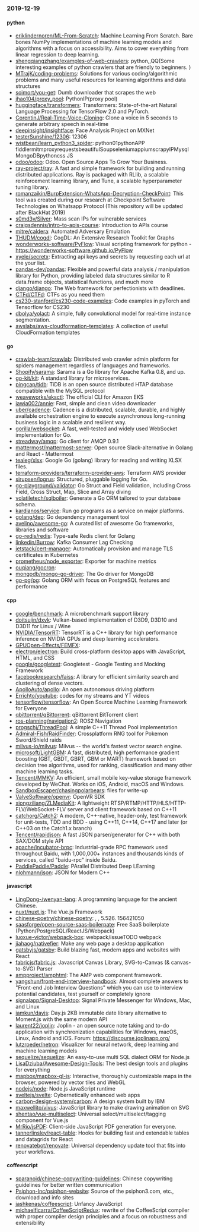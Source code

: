 ### 2019-12-19

#### python
* [eriklindernoren/ML-From-Scratch](https://github.com/eriklindernoren/ML-From-Scratch): Machine Learning From Scratch. Bare bones NumPy implementations of machine learning models and algorithms with a focus on accessibility. Aims to cover everything from linear regression to deep learning.
* [shengqiangzhang/examples-of-web-crawlers](https://github.com/shengqiangzhang/examples-of-web-crawlers): python,,QQ(Some interesting examples of python crawlers that are friendly to beginners. )
* [MTrajK/coding-problems](https://github.com/MTrajK/coding-problems): Solutions for various coding/algorithmic problems and many useful resources for learning algorithms and data structures
* [soimort/you-get](https://github.com/soimort/you-get):  Dumb downloader that scrapes the web
* [jhao104/proxy_pool](https://github.com/jhao104/proxy_pool): PythonIP(proxy pool)
* [huggingface/transformers](https://github.com/huggingface/transformers):  Transformers: State-of-the-art Natural Language Processing for TensorFlow 2.0 and PyTorch.
* [CorentinJ/Real-Time-Voice-Cloning](https://github.com/CorentinJ/Real-Time-Voice-Cloning): Clone a voice in 5 seconds to generate arbitrary speech in real-time
* [deepinsight/insightface](https://github.com/deepinsight/insightface): Face Analysis Project on MXNet
* [testerSunshine/12306](https://github.com/testerSunshine/12306): 12306
* [wistbean/learn_python3_spider](https://github.com/wistbean/learn_python3_spider): python01pythonAPP fiddlermitmproxyrequestsbeautifulSoupseleniumappiumscrapyIPMysqlMongoDBpythoncss JS
* [odoo/odoo](https://github.com/odoo/odoo): Odoo. Open Source Apps To Grow Your Business.
* [ray-project/ray](https://github.com/ray-project/ray): A fast and simple framework for building and running distributed applications. Ray is packaged with RLlib, a scalable reinforcement learning library, and Tune, a scalable hyperparameter tuning library.
* [romanzaikin/BurpExtension-WhatsApp-Decryption-CheckPoint](https://github.com/romanzaikin/BurpExtension-WhatsApp-Decryption-CheckPoint): This tool was created during our research at Checkpoint Software Technologies on Whatsapp Protocol (This repository will be updated after BlackHat 2019)
* [s0md3v/Silver](https://github.com/s0md3v/Silver): Mass scan IPs for vulnerable services
* [craigsdennis/intro-to-apis-course](https://github.com/craigsdennis/intro-to-apis-course): Introduction to APIs course
* [mitre/caldera](https://github.com/mitre/caldera): Automated Adversary Emulation
* [THUDM/cogdl](https://github.com/THUDM/cogdl): CogDL: An Extensive Research Toolkit for Graphs
* [wonderworks-software/PyFlow](https://github.com/wonderworks-software/PyFlow): Visual scripting framework for python - https://wonderworks-software.github.io/PyFlow
* [xyele/secretx](https://github.com/xyele/secretx): Extracting api keys and secrets by requesting each url at the your list.
* [pandas-dev/pandas](https://github.com/pandas-dev/pandas): Flexible and powerful data analysis / manipulation library for Python, providing labeled data structures similar to R data.frame objects, statistical functions, and much more
* [django/django](https://github.com/django/django): The Web framework for perfectionists with deadlines.
* [CTFd/CTFd](https://github.com/CTFd/CTFd): CTFs as you need them
* [cs230-stanford/cs230-code-examples](https://github.com/cs230-stanford/cs230-code-examples): Code examples in pyTorch and Tensorflow for CS230
* [dbolya/yolact](https://github.com/dbolya/yolact): A simple, fully convolutional model for real-time instance segmentation.
* [awslabs/aws-cloudformation-templates](https://github.com/awslabs/aws-cloudformation-templates): A collection of useful CloudFormation templates

#### go
* [crawlab-team/crawlab](https://github.com/crawlab-team/crawlab): Distributed web crawler admin platform for spiders management regardless of languages and frameworks.
* [Shopify/sarama](https://github.com/Shopify/sarama): Sarama is a Go library for Apache Kafka 0.8, and up.
* [go-kit/kit](https://github.com/go-kit/kit): A standard library for microservices.
* [pingcap/tidb](https://github.com/pingcap/tidb): TiDB is an open source distributed HTAP database compatible with the MySQL protocol
* [weaveworks/eksctl](https://github.com/weaveworks/eksctl): The official CLI for Amazon EKS
* [iawia002/annie](https://github.com/iawia002/annie):  Fast, simple and clean video downloader
* [uber/cadence](https://github.com/uber/cadence): Cadence is a distributed, scalable, durable, and highly available orchestration engine to execute asynchronous long-running business logic in a scalable and resilient way.
* [gorilla/websocket](https://github.com/gorilla/websocket): A fast, well-tested and widely used WebSocket implementation for Go.
* [streadway/amqp](https://github.com/streadway/amqp): Go client for AMQP 0.9.1
* [mattermost/mattermost-server](https://github.com/mattermost/mattermost-server): Open source Slack-alternative in Golang and React - Mattermost
* [tealeg/xlsx](https://github.com/tealeg/xlsx): Google Go (golang) library for reading and writing XLSX files.
* [terraform-providers/terraform-provider-aws](https://github.com/terraform-providers/terraform-provider-aws): Terraform AWS provider
* [sirupsen/logrus](https://github.com/sirupsen/logrus): Structured, pluggable logging for Go.
* [go-playground/validator](https://github.com/go-playground/validator): Go Struct and Field validation, including Cross Field, Cross Struct, Map, Slice and Array diving
* [volatiletech/sqlboiler](https://github.com/volatiletech/sqlboiler): Generate a Go ORM tailored to your database schema.
* [kardianos/service](https://github.com/kardianos/service): Run go programs as a service on major platforms.
* [golang/dep](https://github.com/golang/dep): Go dependency management tool
* [avelino/awesome-go](https://github.com/avelino/awesome-go): A curated list of awesome Go frameworks, libraries and software
* [go-redis/redis](https://github.com/go-redis/redis): Type-safe Redis client for Golang
* [linkedin/Burrow](https://github.com/linkedin/Burrow): Kafka Consumer Lag Checking
* [jetstack/cert-manager](https://github.com/jetstack/cert-manager): Automatically provision and manage TLS certificates in Kubernetes
* [prometheus/node_exporter](https://github.com/prometheus/node_exporter): Exporter for machine metrics
* [ouqiang/gocron](https://github.com/ouqiang/gocron): 
* [mongodb/mongo-go-driver](https://github.com/mongodb/mongo-go-driver): The Go driver for MongoDB
* [go-pg/pg](https://github.com/go-pg/pg): Golang ORM with focus on PostgreSQL features and performance

#### cpp
* [google/benchmark](https://github.com/google/benchmark): A microbenchmark support library
* [doitsujin/dxvk](https://github.com/doitsujin/dxvk): Vulkan-based implementation of D3D9, D3D10 and D3D11 for Linux / Wine
* [NVIDIA/TensorRT](https://github.com/NVIDIA/TensorRT): TensorRT is a C++ library for high performance inference on NVIDIA GPUs and deep learning accelerators.
* [GPUOpen-Effects/FEMFX](https://github.com/GPUOpen-Effects/FEMFX): 
* [electron/electron](https://github.com/electron/electron): Build cross-platform desktop apps with JavaScript, HTML, and CSS
* [google/googletest](https://github.com/google/googletest): Googletest - Google Testing and Mocking Framework
* [facebookresearch/faiss](https://github.com/facebookresearch/faiss): A library for efficient similarity search and clustering of dense vectors.
* [ApolloAuto/apollo](https://github.com/ApolloAuto/apollo): An open autonomous driving platform
* [Errichto/youtube](https://github.com/Errichto/youtube): codes for my streams and YT videos
* [tensorflow/tensorflow](https://github.com/tensorflow/tensorflow): An Open Source Machine Learning Framework for Everyone
* [qbittorrent/qBittorrent](https://github.com/qbittorrent/qBittorrent): qBittorrent BitTorrent client
* [ros-planning/navigation2](https://github.com/ros-planning/navigation2): ROS2 Navigation
* [progschj/ThreadPool](https://github.com/progschj/ThreadPool): A simple C++11 Thread Pool implementation
* [Admiral-Fish/RaidFinder](https://github.com/Admiral-Fish/RaidFinder): Crossplatform RNG tool for Pokemon Sword/Shield raids
* [milvus-io/milvus](https://github.com/milvus-io/milvus): Milvus -- the world's fastest vector search engine.
* [microsoft/LightGBM](https://github.com/microsoft/LightGBM): A fast, distributed, high performance gradient boosting (GBT, GBDT, GBRT, GBM or MART) framework based on decision tree algorithms, used for ranking, classification and many other machine learning tasks.
* [Tencent/MMKV](https://github.com/Tencent/MMKV): An efficient, small mobile key-value storage framework developed by WeChat. Works on iOS, Android, macOS and Windows.
* [SandboxEscaper/chasingpolarbears](https://github.com/SandboxEscaper/chasingpolarbears): files for write-up
* [ValveSoftware/openvr](https://github.com/ValveSoftware/openvr): OpenVR SDK
* [xiongziliang/ZLMediaKit](https://github.com/xiongziliang/ZLMediaKit): A lightweight RTSP/RTMP/HTTP/HLS/HTTP-FLV/WebSocket-FLV server and client framework based on C++11
* [catchorg/Catch2](https://github.com/catchorg/Catch2): A modern, C++-native, header-only, test framework for unit-tests, TDD and BDD - using C++11, C++14, C++17 and later (or C++03 on the Catch1.x branch)
* [Tencent/rapidjson](https://github.com/Tencent/rapidjson): A fast JSON parser/generator for C++ with both SAX/DOM style API
* [apache/incubator-brpc](https://github.com/apache/incubator-brpc): Industrial-grade RPC framework used throughout Baidu, with 1,000,000+ instances and thousands kinds of services, called "baidu-rpc" inside Baidu.
* [PaddlePaddle/Paddle](https://github.com/PaddlePaddle/Paddle): PArallel Distributed Deep LEarning 
* [nlohmann/json](https://github.com/nlohmann/json): JSON for Modern C++

#### javascript
* [LingDong-/wenyan-lang](https://github.com/LingDong-/wenyan-lang):  A programming language for the ancient Chinese.
* [nuxt/nuxt.js](https://github.com/nuxt/nuxt.js): The Vue.js Framework
* [chinese-poetry/chinese-poetry](https://github.com/chinese-poetry/chinese-poetry): , , 5.526. 156421050
* [saasforge/open-source-saas-boilerpate](https://github.com/saasforge/open-source-saas-boilerpate): Free SaaS boilerplate (Python/PostgreSQL/ReactJS/Webpack)
* [luoxue-victor/webpack-box](https://github.com/luoxue-victor/webpack-box): webpack/issueTODO webpack 
* [jiahaog/nativefier](https://github.com/jiahaog/nativefier): Make any web page a desktop application
* [gatsbyjs/gatsby](https://github.com/gatsbyjs/gatsby): Build blazing fast, modern apps and websites with React
* [fabricjs/fabric.js](https://github.com/fabricjs/fabric.js): Javascript Canvas Library, SVG-to-Canvas (& canvas-to-SVG) Parser
* [ampproject/amphtml](https://github.com/ampproject/amphtml): The AMP web component framework.
* [yangshun/front-end-interview-handbook](https://github.com/yangshun/front-end-interview-handbook):  Almost complete answers to "Front-end Job Interview Questions" which you can use to interview potential candidates, test yourself or completely ignore
* [signalapp/Signal-Desktop](https://github.com/signalapp/Signal-Desktop): Signal  Private Messenger for Windows, Mac, and Linux
* [iamkun/dayjs](https://github.com/iamkun/dayjs):  Day.js 2KB immutable date library alternative to Moment.js with the same modern API
* [laurent22/joplin](https://github.com/laurent22/joplin): Joplin - an open source note taking and to-do application with synchronization capabilities for Windows, macOS, Linux, Android and iOS. Forum: https://discourse.joplinapp.org/
* [lutzroeder/netron](https://github.com/lutzroeder/netron): Visualizer for neural network, deep learning and machine learning models
* [sequelize/sequelize](https://github.com/sequelize/sequelize): An easy-to-use multi SQL dialect ORM for Node.js
* [LisaDziuba/Awesome-Design-Tools](https://github.com/LisaDziuba/Awesome-Design-Tools): The best design tools and plugins for everything 
* [mapbox/mapbox-gl-js](https://github.com/mapbox/mapbox-gl-js): Interactive, thoroughly customizable maps in the browser, powered by vector tiles and WebGL
* [nodejs/node](https://github.com/nodejs/node): Node.js JavaScript runtime 
* [sveltejs/svelte](https://github.com/sveltejs/svelte): Cybernetically enhanced web apps
* [carbon-design-system/carbon](https://github.com/carbon-design-system/carbon): A design system built by IBM
* [maxwellito/vivus](https://github.com/maxwellito/vivus): JavaScript library to make drawing animation on SVG
* [shentao/vue-multiselect](https://github.com/shentao/vue-multiselect): Universal select/multiselect/tagging component for Vue.js
* [MrRio/jsPDF](https://github.com/MrRio/jsPDF): Client-side JavaScript PDF generation for everyone.
* [tannerlinsley/react-table](https://github.com/tannerlinsley/react-table):  Hooks for building fast and extendable tables and datagrids for React
* [renovatebot/renovate](https://github.com/renovatebot/renovate): Universal dependency update tool that fits into your workflows.

#### coffeescript
* [sparanoid/chinese-copywriting-guidelines](https://github.com/sparanoid/chinese-copywriting-guidelines): Chinese copywriting guidelines for better written communication
* [Psiphon-Inc/psiphon-website](https://github.com/Psiphon-Inc/psiphon-website): Source of the psiphon3.com, etc., download and info sites
* [jashkenas/coffeescript](https://github.com/jashkenas/coffeescript): Unfancy JavaScript
* [michaelficarra/CoffeeScriptRedux](https://github.com/michaelficarra/CoffeeScriptRedux):  rewrite of the CoffeeScript compiler with proper compiler design principles and a focus on robustness and extensibility
